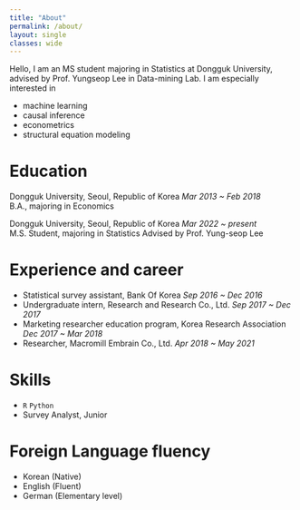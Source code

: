 ```yaml
---
title: "About"
permalink: /about/
layout: single
classes: wide
---
```


Hello, I am an MS student majoring in Statistics at Dongguk University,  
advised by Prof. Yungseop Lee in Data-mining Lab. I am especially interested in
- machine learning
- causal inference
- econometrics
- structural equation modeling
  
  
# Education
Dongguk University, Seoul, Republic of Korea *Mar 2013 ~ Feb 2018*  
B.A., majoring in Economics  
  
Dongguk University, Seoul, Republic of Korea *Mar 2022 ~ present*  
M.S. Student, majoring in Statistics
Advised by Prof. Yung-seop Lee
  
  
# Experience and career 
- Statistical survey assistant, Bank Of Korea *Sep 2016 ~ Dec 2016*  
- Undergraduate intern, Research and Research Co., Ltd. *Sep 2017 ~ Dec 2017*  
- Marketing researcher education program, Korea Research Association *Dec 2017 ~ Mar 2018*  
- Researcher, Macromill Embrain Co., Ltd. *Apr 2018 ~ May 2021*  
  
  
# Skills 
- <code>R</code> <code>Python</code>  
- Survey Analyst, Junior  
  
  
# Foreign Language fluency 
- Korean (Native)  
- English (Fluent)  
- German (Elementary level)  
  
<!--
hello 위에 사진 추가
기타 내용들 계속 추가
## Teaching
## projects
-->

